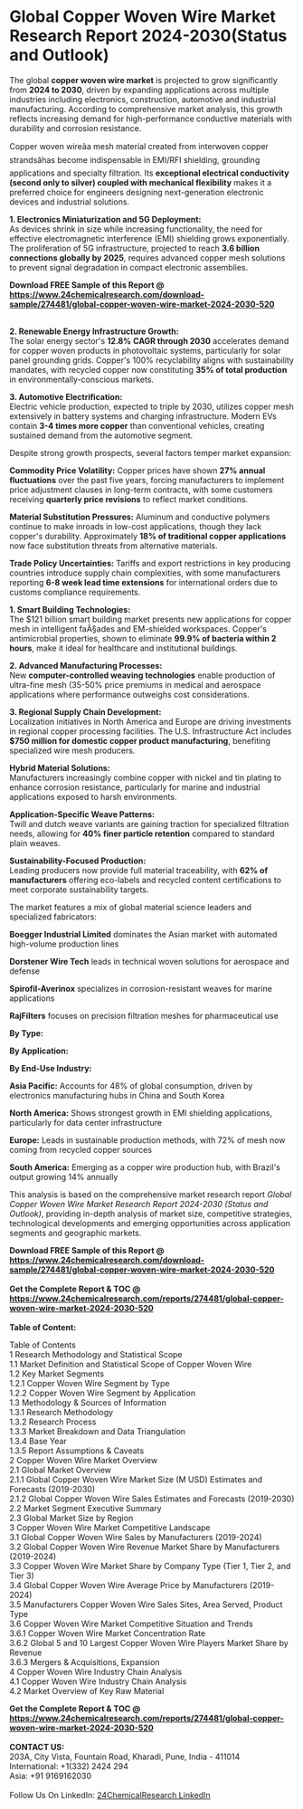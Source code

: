 <h1>Global Copper Woven Wire Market Research Report 2024-2030(Status and Outlook)</h1><p>The global <strong>copper woven wire market</strong> is projected to grow significantly from <strong>2024 to 2030</strong>, driven by expanding applications across multiple industries including electronics, construction, automotive and industrial manufacturing. According to comprehensive market analysis, this growth reflects increasing demand for high-performance conductive materials with durability and corrosion resistance.</p><p>Copper woven wireâa mesh material created from interwoven copper strandsâhas become indispensable in EMI/RFI shielding, grounding applications and specialty filtration. Its <strong>exceptional electrical conductivity (second only to silver) coupled with mechanical flexibility</strong> makes it a preferred choice for engineers designing next-generation electronic devices and industrial solutions.</p><p><strong>1. Electronics Miniaturization and 5G Deployment:</strong><br>
As devices shrink in size while increasing functionality, the need for effective electromagnetic interference (EMI) shielding grows exponentially. The proliferation of 5G infrastructure, projected to reach <strong>3.6 billion connections globally by 2025</strong>, requires advanced copper mesh solutions to prevent signal degradation in compact electronic assemblies.</p><div><b>Download FREE Sample of this Report @ 
            <a href="https://www.24chemicalresearch.com/download-sample/274481/global-copper-woven-wire-market-2024-2030-520">
            https://www.24chemicalresearch.com/download-sample/274481/global-copper-woven-wire-market-2024-2030-520</a></b></div><br><p><strong>2. Renewable Energy Infrastructure Growth:</strong><br>
The solar energy sector's <strong>12.8% CAGR through 2030</strong> accelerates demand for copper woven products in photovoltaic systems, particularly for solar panel grounding grids. Copper's 100% recyclability aligns with sustainability mandates, with recycled copper now constituting <strong>35% of total production</strong> in environmentally-conscious markets.</p><p><strong>3. Automotive Electrification:</strong><br>
Electric vehicle production, expected to triple by 2030, utilizes copper mesh extensively in battery systems and charging infrastructure. Modern EVs contain <strong>3-4 times more copper</strong> than conventional vehicles, creating sustained demand from the automotive segment.</p><p>Despite strong growth prospects, several factors temper market expansion:</p><p><strong>Commodity Price Volatility:</strong> Copper prices have shown <strong>27% annual fluctuations</strong> over the past five years, forcing manufacturers to implement price adjustment clauses in long-term contracts, with some customers receiving <strong>quarterly price revisions</strong> to reflect market conditions.</p><p><strong>Material Substitution Pressures:</strong> Aluminum and conductive polymers continue to make inroads in low-cost applications, though they lack copper's durability. Approximately <strong>18% of traditional copper applications</strong> now face substitution threats from alternative materials.</p><p><strong>Trade Policy Uncertainties:</strong> Tariffs and export restrictions in key producing countries introduce supply chain complexities, with some manufacturers reporting <strong>6-8 week lead time extensions</strong> for international orders due to customs compliance requirements.</p><p><strong>1. Smart Building Technologies:</strong><br>
The $121 billion smart building market presents new applications for copper mesh in intelligent faÃ§ades and EM-shielded workspaces. Copper's antimicrobial properties, shown to eliminate <strong>99.9% of bacteria within 2 hours</strong>, make it ideal for healthcare and institutional buildings.</p><p><strong>2. Advanced Manufacturing Processes:</strong><br>
New <strong>computer-controlled weaving technologies</strong> enable production of ultra-fine mesh (35-50% price premiums in medical and aerospace applications where performance outweighs cost considerations.</p><p><strong>3. Regional Supply Chain Development:</strong><br>
Localization initiatives in North America and Europe are driving investments in regional copper processing facilities. The U.S. Infrastructure Act includes <strong>$750 million for domestic copper product manufacturing</strong>, benefiting specialized wire mesh producers.</p><p><strong>Hybrid Material Solutions:</strong><br>
	Manufacturers increasingly combine copper with nickel and tin plating to enhance corrosion resistance, particularly for marine and industrial applications exposed to harsh environments.</p><p><strong>Application-Specific Weave Patterns:</strong><br>
	Twill and dutch weave variants are gaining traction for specialized filtration needs, allowing for <strong>40% finer particle retention</strong> compared to standard plain weaves.</p><p><strong>Sustainability-Focused Production:</strong><br>
	Leading producers now provide full material traceability, with <strong>62% of manufacturers</strong> offering eco-labels and recycled content certifications to meet corporate sustainability targets.</p><p>The market features a mix of global material science leaders and specialized fabricators:</p><p><strong>Boegger Industrial Limited</strong> dominates the Asian market with automated high-volume production lines</p><p><strong>Dorstener Wire Tech</strong> leads in technical woven solutions for aerospace and defense</p><p><strong>Spirofil-Averinox</strong> specializes in corrosion-resistant weaves for marine applications</p><p><strong>RajFilters</strong> focuses on precision filtration meshes for pharmaceutical use</p><p><strong>By Type:</strong></p><p><strong>By Application:</strong></p><p><strong>By End-Use Industry:</strong></p><p><strong>Asia Pacific:</strong> Accounts for 48% of global consumption, driven by electronics manufacturing hubs in China and South Korea</p><p><strong>North America:</strong> Shows strongest growth in EMI shielding applications, particularly for data center infrastructure</p><p><strong>Europe:</strong> Leads in sustainable production methods, with 72% of mesh now coming from recycled copper sources</p><p><strong>South America:</strong> Emerging as a copper wire production hub, with Brazil's output growing 14% annually</p><p>This analysis is based on the comprehensive market research report <em>Global Copper Woven Wire Market Research Report 2024-2030 (Status and Outlook)</em>, providing in-depth analysis of market size, competitive strategies, technological developments and emerging opportunities across application segments and geographic markets.</p><div><b>Download FREE Sample of this Report @ 
            <a href="https://www.24chemicalresearch.com/download-sample/274481/global-copper-woven-wire-market-2024-2030-520">
            https://www.24chemicalresearch.com/download-sample/274481/global-copper-woven-wire-market-2024-2030-520</a></b></div><br><div><b>Get the Complete Report & TOC @ 
            <a href="https://www.24chemicalresearch.com/reports/274481/global-copper-woven-wire-market-2024-2030-520">
            https://www.24chemicalresearch.com/reports/274481/global-copper-woven-wire-market-2024-2030-520</a></b></div><br>
            <b>Table of Content:</b><p>Table of Contents<br />
1 Research Methodology and Statistical Scope<br />
1.1 Market Definition and Statistical Scope of Copper Woven Wire<br />
1.2 Key Market Segments<br />
1.2.1 Copper Woven Wire Segment by Type<br />
1.2.2 Copper Woven Wire Segment by Application<br />
1.3 Methodology & Sources of Information<br />
1.3.1 Research Methodology<br />
1.3.2 Research Process<br />
1.3.3 Market Breakdown and Data Triangulation<br />
1.3.4 Base Year<br />
1.3.5 Report Assumptions & Caveats<br />
2 Copper Woven Wire Market Overview<br />
2.1 Global Market Overview<br />
2.1.1 Global Copper Woven Wire Market Size (M USD) Estimates and Forecasts (2019-2030)<br />
2.1.2 Global Copper Woven Wire Sales Estimates and Forecasts (2019-2030)<br />
2.2 Market Segment Executive Summary<br />
2.3 Global Market Size by Region<br />
3 Copper Woven Wire Market Competitive Landscape<br />
3.1 Global Copper Woven Wire Sales by Manufacturers (2019-2024)<br />
3.2 Global Copper Woven Wire Revenue Market Share by Manufacturers (2019-2024)<br />
3.3 Copper Woven Wire Market Share by Company Type (Tier 1, Tier 2, and Tier 3)<br />
3.4 Global Copper Woven Wire Average Price by Manufacturers (2019-2024)<br />
3.5 Manufacturers Copper Woven Wire Sales Sites, Area Served, Product Type<br />
3.6 Copper Woven Wire Market Competitive Situation and Trends<br />
3.6.1 Copper Woven Wire Market Concentration Rate<br />
3.6.2 Global 5 and 10 Largest Copper Woven Wire Players Market Share by Revenue<br />
3.6.3 Mergers & Acquisitions, Expansion<br />
4 Copper Woven Wire Industry Chain Analysis<br />
4.1 Copper Woven Wire Industry Chain Analysis<br />
4.2 Market Overview of Key Raw Material</p><div><b>Get the Complete Report & TOC @ 
            <a href="https://www.24chemicalresearch.com/reports/274481/global-copper-woven-wire-market-2024-2030-520">
            https://www.24chemicalresearch.com/reports/274481/global-copper-woven-wire-market-2024-2030-520</a></b></div><br><b>CONTACT US:</b><br>
            203A, City Vista, Fountain Road, Kharadi, Pune, India - 411014<br>
            International: +1(332) 2424 294<br>
            Asia: +91 9169162030 <br><br>
            Follow Us On LinkedIn: <a href="https://www.linkedin.com/company/24chemicalresearch/">24ChemicalResearch LinkedIn</a>